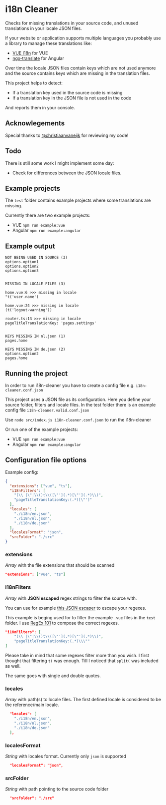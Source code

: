 # i18n Cleaner

Checks for missing translations in your source code, and unused translations in your locale JSON files.

If your website or application supports multiple languages you probably use a library to manage these translations like: 
- [VUE I18n](https://vue-i18n.intlify.dev/) for VUE
- [ngx-translate](https://github.com/ngx-translate/core) for Angular

Over time the locale JSON files contain keys which are not used anymore and the source contains keys which are missing in the translation files.

This project helps to detect:
- If a translation key used in the source code is missing 
- If a translation key in the JSON file is not used in the code

And reports them in your console.

## Acknowlegements
Special thanks to [@christiaanvaneijk](https://github.com/christiaanvaneijk) for reviewing my code!

## Todo
There is still some work I might implement some day:
- Check for differences between the JSON locale files.

## Example projects
The `test` folder contains example projects where some translations are missing. 

Currently there are two example projects:
- VUE `npm run example:vue`
- Angular `npm run example:angular`

## Example output
```
NOT BEING USED IN SOURCE (3)
options.option1
options.option2
options.option3


MISSING IN LOCALE FILES (3)

home.vue:6 >>> missing in locale
"t('user.name')

home.vue:24 >>> missing in locale
(t('logout-warning'))

router.ts:13 >>> missing in locale
pageTitleTranslationKey: 'pages.settings'


KEYS MISSING IN nl.json (1)
pages.home

KEYS MISSING IN de.json (2)
options.option2
pages.home
```

## Running the project
In order to run i18n-cleaner you have to create a config file e.g. `i18n-cleaner.conf.json`

This project uses a JSON file as its configuration. Here you define your source folder, filters and locale files. In the test folder there is an example config file `i18n-cleaner.valid.conf.json`

Use `node src/index.js i18n-cleaner.conf.json` to run the i18n-cleaner

Or run one of the example projects:

- VUE `npm run example:vue`
- Angular `npm run example:angular`

## Configuration file options

Example config:
```json
{
  "extensions": ["vue", "ts"],
  "i18nFilters": [
    "(\\ |\"|\\()t\\([\"'](.*)[\"'](.*)\\)",
    "pageTitleTranslationKey:(.*)[\"']"
  ],
  "locales": [
    "./i18n/en.json", 
    "./i18n/nl.json", 
    "./i18n/de.json"
  ],
  "localesFormat": "json",
  "srcFolder": "./src"
}
```

### extensions
*Array* with the file extensions that should be scanned

```json
"extensions": ["vue", "ts"]
```

### i18nFilters
*Array* with **JSON escaped** regex strings to filter the source with.

You can use for example [this JSON escaper](https://www.freeformatter.com/json-escape.html) to escape your regexes.

This example is beging used for to filter the example `.vue` files in the `test` folder. I use [RegEx 101](https://regex101.com/) to compose the correct regexes.

```json
"i18nFilters": [
    "(\\ |\"|\\()t\\([\"'](.*)[\"'](.*)\\)",
    "pageTitleTranslationKey:(.*)\\\""
]
```

Please take in mind that some regexes filter more than you wish. I first thought that filtering `t(` was enough. Till I noticed that `split(` was included as well. 

The same goes with single and double quotes.

### locales
*Array* with path(s) to locale files. The first defined locale is considered to be the reference/main locale.
```json
  "locales": [
    "./i18n/en.json", 
    "./i18n/nl.json", 
    "./i18n/de.json"
  ],
```

### localesFormat
*String* with locales format. Currently only `json` is supported
```json
  "localesFormat": "json",
```

### srcFolder
*String* with path pointing to the source code folder
```json
  "srcFolder": "./src"
```
